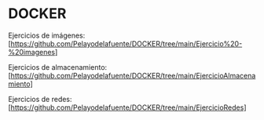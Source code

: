# DOCKER
Ejercicios de imágenes: [https://github.com/Pelayodelafuente/DOCKER/tree/main/Ejercicio%20-%20imagenes]

Ejercicios de almacenamiento: [https://github.com/Pelayodelafuente/DOCKER/tree/main/EjercicioAlmacenamiento]

Ejercicios de redes: [https://github.com/Pelayodelafuente/DOCKER/tree/main/EjercicioRedes]

